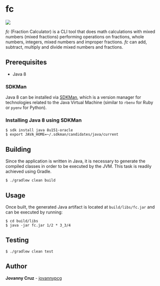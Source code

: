 # fc

![](https://travis-ci.org/jovannypcg/fc.svg?branch=master)

*fc* (Fraction Calculator) is a CLI tool that does math calculations with mixed numbers (mixed fractions) performing operations on fractions, whole numbers, integers, mixed numbers and improper fractions. *fc* can add, subtract, multiply and divide mixed numbers and fractions.

## Prerequisites

* Java 8

### SDKMan

Java 8 can be installed via [SDKMan](https://sdkman.io/install), which is a version manager for technologies related to the Java Virtual Machine (similar to `rbenv` for Ruby or `pyenv` for Python).

### Installing Java 8 using SDKMan

```shell
$ sdk install java 8u151-oracle
$ export JAVA_HOME=~/.sdkman/candidates/java/current
```

## Building

Since the application is written in Java, it is necessary to generate the compiled classes in order to be executed by the JVM. This task is readily achieved using Gradle.

```shell
$ ./gradlew clean build
```

## Usage

Once built, the generated Java artifact is located at `build/libs/fc.jar` and can be executed by running:

```shell
$ cd build/libs
$ java -jar fc.jar 1/2 * 3_3/4
```

## Testing

```shell
$ ./gradlew clean test
```

## Author

**Jovanny Cruz** - [jovannypcg](https://github.com/jovannypcg)
